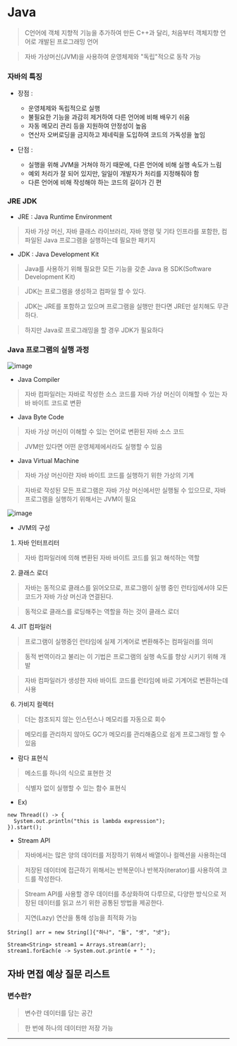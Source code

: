Java
=====

> C언어에 객체 지향적 기능을 추가하여 만든 C++과 달리, 처음부터 객체지향 언어로 개발된 프로그래밍 언어

> 자바 가상머신(JVM)을 사용하여 운영체제와 "독립"적으로 동작 가능


### 자바의 특징

* 장점 :

  + 운영체제와 독립적으로 실행
  + 불필요한 기능을 과감히 제거하여 다른 언어에 비해 배우기 쉬움
  + 자동 메모리 관리 등을 지원하여 안정성이 높음
  + 연산자 오버로딩을 금지하고 제네릭을 도입하여 코드의 가독성을 높임

* 단점 :
  
  + 실행을 위해 JVM을 거쳐야 하기 때문에, 다른 언어에 비해 실행 속도가 느림
  + 예외 처리가 잘 되어 있지만, 일일이 개발자가 처리를 지정해줘야 함
  + 다른 언어에 비해 작성해야 하는 코드의 길이가 긴 편


### JRE JDK

* JRE : Java Runtime Environment

> 자바 가상 머신, 자바 클래스 라이브러리, 자바 명령 및 기타 인프라를 포함한, 컴파일된 Java 프로그램을 실행하는데 필요한 패키지

* JDK : Java Development Kit

> Java를 사용하기 위해 필요한 모든 기능을 갖춘 Java 용 SDK(Software Development Kit)

> JDK는 프로그램을 생성하고 컴파일 할 수 있다.



> JDK는 JRE를 포함하고 있으며 프로그램을 실행만 한다면 JRE만 설치해도 무관하다.

> 하지만 Java로 프로그래밍을 할 경우 JDK가 필요하다





### Java 프로그램의 실행 과정 

![image](https://user-images.githubusercontent.com/94096054/151130312-d04abb44-c1cd-48cf-aef7-4f44f0442624.png)


* Java Compiler 

> 자바 컴파일러는 자바로 작성한 소스 코드를 자바 가상 머신이 이해할 수 있는 자바 바이트 코드로 변환


* Java Byte Code

> 자바 가상 머신이 이해할 수 있는 언어로 변환된 자바 소스 코드

> JVM만 있다면 어떤 운영체제에서라도 실행할 수 있음

* Java Virtual Machine

> 자바 가상 머신이란 자바 바이트 코드를 실행하기 위한 가상의 기계

> 자바로 작성된 모든 프로그램은 자바 가상 머신에서만 실행될 수 있으므로, 자바 프로그램을 실행하기 위해서는 JVM이 필요

![image](https://user-images.githubusercontent.com/94096054/151282568-634631ff-c785-4f64-9ec1-303d651b62f9.png)


* JVM의 구성

1. 자바 인터프리터

> 자바 컴파일러에 의해 변환된 자바 바이트 코드를 읽고 해석하는 역할

2. 클래스 로더

> 자바는 동적으로 클래스를 읽어오므로, 프로그램이 실행 중인 런타임에서야 모든 코드가 자바 가상 머신과 연결된다.

> 동적으로 클래스를 로딩해주는 역할을 하는 것이 클래스 로더

4. JIT 컴파일러

> 프로그램이 실행중인 런타임에 실제 기계어로 변환해주는 컴파일러를 의미

> 동적 번역이라고 불리는 이 기법은 프로그램의 실행 속도를 향상 시키기 위해 개발

> 자바 컴파일러가 생성한 자바 바이트 코드를 런타임에 바로 기계어로 변환하는데 사용

6. 가비지 컬렉터

> 더는 참조되지 않는 인스턴스나 메모리를 자동으로 회수

> 메모리를 관리하지 않아도 GC가 메모리를 관리해줌으로 쉽게 프로그래밍 할 수 있음




* 람다 표현식

> 메소드를 하나의 식으로 표현한 것

> 식별자 없이 실행할 수 있는 함수 표현식

* Ex)

```
new Thread(() -> {
  System.out.println("this is lambda expression");
}).start();
```

* Stream API

> 자바에서는 많은 양의 데이터를 저장하기 위해서 배열이나 컬렉션을 사용하는데 

> 저장된 데이터에 접근하기 위해서는 반복문이나 반복자(iterator)를 사용하여 코드를 작성한다. 

> Stream API를 사용할 경우 데이터를 추상화하여 다루므로, 다양한 방식으로 저장된 데이터를 읽고 쓰기 위한 공통된 방법을 제공한다.

> 지연(Lazy) 연산을 통해 성능을 최적화 가능

```
String[] arr = new String[]{"하나", "둘", "셋", "넷"};

Stream<String> stream1 = Arrays.stream(arr);
stream1.forEach(e -> System.out.print(e + " ");

```

## 자바 면접 예상 질문 리스트

### 변수란? 

> 변수란 데이터를 담는 공간

> 한 번에 하나의 데이터만 저장 가능

----------
